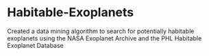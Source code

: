 # Habitable-Exoplanets
Created a data mining algorithm to search for potentially habitable exoplanets using the NASA Exoplanet Archive and the PHL Habitable Exoplanet Database
